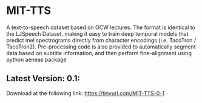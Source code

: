 # MIT-TTS
A text-to-speech dataset based on OCW lectures. The format is identical to the LJSpeech Dataset, making it easy to train deep temporal models that predict mel spectrograms directly from character encodings (i.e. TacoTron / TacoTron2). Pre-processing code is also provided to automatically segment data based on subtitle information, and then perform fine-alignment using python aeneas package


## Latest Version: 0.1: 

Download at the following link:
https://tinyurl.com/MIT-TTS-0-1



